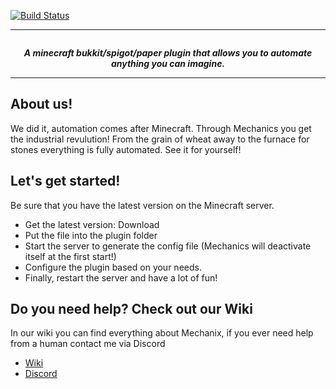 [![Build Status](https://app.travis-ci.com/eloo95/Mechanix.svg?token=ZqCyHqhNqSAQcUrUnnbo&branch=main)](https://app.travis-ci.com/eloo95/Mechanix.svg?token=ZqCyHqhNqSAQcUrUnnbo&branch=main)

--------

<p align="center">
  <img src="https://i.ibb.co/dD5Wwyx/logo-1.png" alt="">
</p>

<p align="center">
  <b><i>A minecraft bukkit/spigot/paper plugin that allows you to automate anything you can imagine.</i></b>
</p>

--------

## About us!
We did it, automation comes after Minecraft. Through Mechanics you get the industrial revulution! From the grain of wheat away to the furnace for stones everything is fully automated. See it for yourself!


## Let's get started!
Be sure that you have the latest version on the Minecraft server.
- Get the latest version: Download
- Put the file into the plugin folder
- Start the server to generate the config file (Mechanics will deactivate itself at the first start!)
- Configure the plugin based on your needs.
- Finally, restart the server and have a lot of fun!

## Do you need help? Check out our Wiki
<p>
    In our wiki you can find everything about Mechanix, if you ever need help from a human 
    contact me via Discord
</p>
<ul>
    <li><a href="https://github.com/eloo95/Mechanix/wiki" target="_blank">Wiki</a></li>
    <li><a href="https://discord.gg/ZGfrQ5VuPx" target="_blank">Discord</a></li>
</ul>
